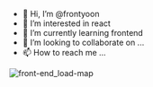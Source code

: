 - 👋 Hi, I’m @frontyoon
- 👀 I’m interested in react
- 🌱 I’m currently learning frontend
- 💞️ I’m looking to collaborate on ...
- 📫 How to reach me ...

![front-end_load-map](https://media.vlpt.us/images/exploit017/post/111405f8-2a55-424d-8a28-f72c2274215b/image.png)


<!---
frontyoon/frontyoon is a ✨ special ✨ repository because its `README.md` (this file) appears on your GitHub profile.
You can click the Preview link to take a look at your changes.
--->
